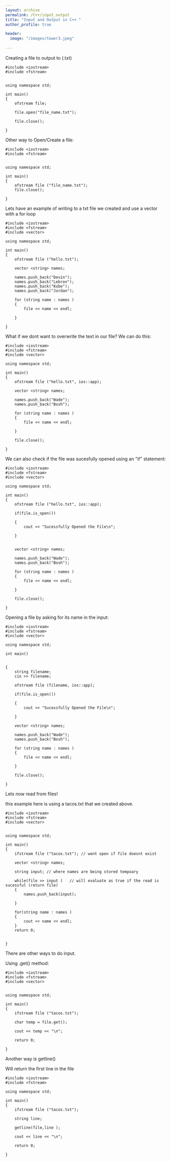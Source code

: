 ```yaml
---
layout: archive
permalink: /C++/input_output
title: "Input and Output in C++ "
author_profile: true

header:
  image: "/images/tower3.jpeg"
  
---
```



Creating a file to output to (.txt)



    #include <iostream>
    #include <fstream>


    using namespace std;

    int main()
    {
        ofstream file;

        file.open("file_name.txt");  

        file.close();

    }

Other way to Open/Create a file:


    #include <iostream>
    #include <fstream>


    using namespace std;

    int main()
    {
        ofstream file ("file_name.txt");
        file.close();

    }


Lets have an example of writing to a txt file we created and use a vector with a for loop

    #include <iostream>
    #include <fstream>
    #include <vector>

    using namespace std;

    int main()
    {
        ofstream file ("hello.txt"); 

        vector <string> names;

        names.push_back("Devin");
        names.push_back("Lebron");
        names.push_back("Kobe");
        names.push_back("Jordan");

        for (string name : names )
        {
            file << name << endl;

        }

    }


What if we dont want to overwrite the text in our file? We can do this:


    #include <iostream>
    #include <fstream>
    #include <vector>

    using namespace std;

    int main()
    {
        ofstream file ("hello.txt", ios::app); 

        vector <string> names;

        names.push_back("Wade");
        names.push_back("Bosh");

        for (string name : names )
        {
            file << name << endl;

        }

        file.close();

    }


We can also check if the file was sucesfully opened using an "if" statement:



    #include <iostream>
    #include <fstream>
    #include <vector>

    using namespace std;

    int main()
    {
        ofstream file ("hello.txt", ios::app); 

        if(file.is_open())   

        {
            cout << "Sucessfully Opened the File\n";

        }


        vector <string> names;

        names.push_back("Wade");
        names.push_back("Bosh");

        for (string name : names )
        {
            file << name << endl;

        }

        file.close();

    }



Opening a file by asking for its name in the input:


    #include <iostream>
    #include <fstream>
    #include <vector>

    using namespace std;

    int main()


    {
        string filename;
        cin >> filename;

        ofstream file (filename, ios::app); 

        if(file.is_open())   

        {
            cout << "Sucessfully Opened the File\n";

        }

        vector <string> names;

        names.push_back("Wade");
        names.push_back("Bosh");

        for (string name : names )
        {
            file << name << endl;

        }

        file.close();

    }

Lets now read from files!

this example here is using a tacos.txt that we created above.



    #include <iostream>
    #include <fstream>
    #include <vector>


    using namespace std;

    int main()
    {
        ifstream file ("tacos.txt"); // wont open if file doesnt exist

        vector <string> names;

        string input; // where names are being stored tempoary

        while(file >> input )   // will evaluate as true if the read is sucessful (return file)
        {
            names.push_back(input);

        }

        for(string name : names )
        {
            cout << name << endl;
        }
        return 0;


    }

There are other ways to do input.

Using .get() method:


    #include <iostream>
    #include <fstream>
    #include <vector>


    using namespace std;

    int main()
    {
        ifstream file ("tacos.txt"); 

        char temp = file.get(); 

        cout << temp << "\n";

        return 0;

    }   

Another way is getline()

Will return the first line in the file


    #include <iostream>
    #include <fstream>

    using namespace std;

    int main()
    {
        ifstream file ("tacos.txt"); 
        
        string line;

        getline(file,line );  

        cout << line << "\n";

        return 0;

    }
    

